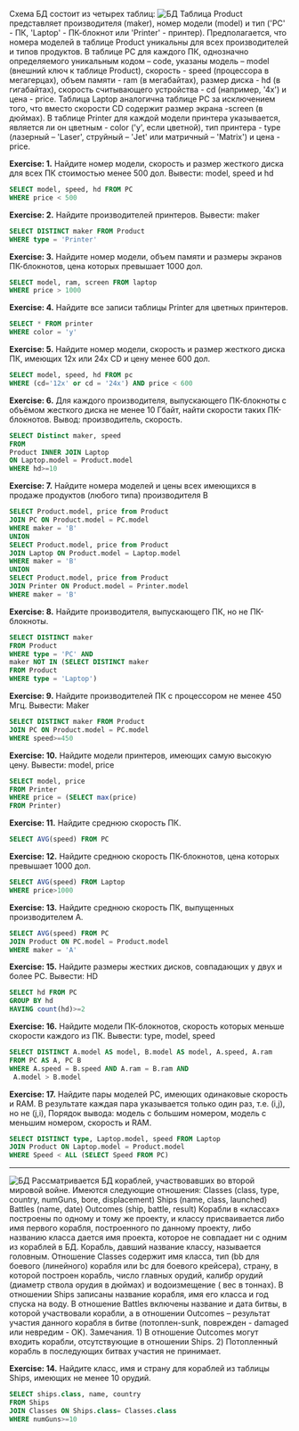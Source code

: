 Схема БД состоит из четырех таблиц: ![БД](https://sql-ex.ru/images/computers.gif)
Таблица Product представляет производителя (maker), номер модели (model) и тип ('PC' - ПК, 'Laptop' - ПК-блокнот или 'Printer' - принтер). Предполагается, что номера моделей в таблице Product уникальны для всех производителей и типов продуктов. В таблице PC для каждого ПК, однозначно определяемого уникальным кодом – code, указаны модель – model (внешний ключ к таблице Product), скорость - speed (процессора в мегагерцах), объем памяти - ram (в мегабайтах), размер диска - hd (в гигабайтах), скорость считывающего устройства - cd (например, '4x') и цена - price. Таблица Laptop аналогична таблице РС за исключением того, что вместо скорости CD содержит размер экрана -screen (в дюймах). В таблице Printer для каждой модели принтера указывается, является ли он цветным - color ('y', если цветной), тип принтера - type (лазерный – 'Laser', струйный – 'Jet' или матричный – 'Matrix') и цена - price.


**Exercise: 1.** Найдите номер модели, скорость и размер жесткого диска для всех ПК стоимостью менее 500 дол. 
Вывести: model, speed и hd
```sql
SELECT model, speed, hd FROM PC
WHERE price < 500
```

**Exercise: 2.** Найдите производителей принтеров.
Вывести: maker
```sql
SELECT DISTINCT maker FROM Product
WHERE type = 'Printer'
```

**Exercise: 3.** Найдите номер модели, объем памяти и размеры экранов ПК-блокнотов, цена которых превышает 1000 дол.
```sql
SELECT model, ram, screen FROM laptop
WHERE price > 1000
```

**Exercise: 4.** Найдите все записи таблицы Printer для цветных принтеров.
```sql
SELECT * FROM printer
WHERE color = 'y'
```

**Exercise: 5.** Найдите номер модели, скорость и размер жесткого диска ПК, имеющих 12x или 24x CD и цену менее 600 дол.
```sql
SELECT model, speed, hd FROM pc
WHERE (cd='12x' or cd = '24x') AND price < 600
```

**Exercise: 6.** Для каждого производителя, выпускающего ПК-блокноты c объёмом жесткого диска не менее 10 Гбайт, найти скорости таких ПК-блокнотов. 
Вывод: производитель, скорость.
```sql
SELECT Distinct maker, speed 
FROM 
Product INNER JOIN Laptop
ON Laptop.model = Product.model
WHERE hd>=10
```

**Exercise: 7.** Найдите номера моделей и цены всех имеющихся в продаже продуктов (любого типа) производителя B
```sql
SELECT Product.model, price from Product
JOIN PC ON Product.model = PC.model
WHERE maker = 'B'
UNION
SELECT Product.model, price from Product
JOIN Laptop ON Product.model = Laptop.model
WHERE maker = 'B'
UNION
SELECT Product.model, price from Product
JOIN Printer ON Product.model = Printer.model
WHERE maker = 'B'
```

**Exercise: 8.** Найдите производителя, выпускающего ПК, но не ПК-блокноты.
```sql
SELECT DISTINCT maker
FROM Product 
WHERE type = 'PC' AND
maker NOT IN (SELECT DISTINCT maker
FROM Product 
WHERE type = 'Laptop')
```

**Exercise: 9.** Найдите производителей ПК с процессором не менее 450 Мгц. 
Вывести: Maker
```sql
SELECT DISTINCT maker FROM Product
JOIN PC ON Product.model = PC.model
WHERE speed>=450
```

**Exercise: 10.** Найдите модели принтеров, имеющих самую высокую цену. 
Вывести: model, price
```sql
SELECT model, price 
FROM Printer
WHERE price = (SELECT max(price) 
FROM Printer)
```

**Exercise: 11.** Найдите среднюю скорость ПК.
```sql
SELECT AVG(speed) FROM PC
```

**Exercise: 12.** Найдите среднюю скорость ПК-блокнотов, цена которых превышает 1000 дол.
```sql
SELECT AVG(speed) FROM Laptop
WHERE price>1000
```

**Exercise: 13.** Найдите среднюю скорость ПК, выпущенных производителем A.
```sql
SELECT AVG(speed) FROM PC
JOIN Product ON PC.model = Product.model
WHERE maker = 'A'
```

**Exercise: 15.** Найдите размеры жестких дисков, совпадающих у двух и более PC. 
Вывести: HD
```sql
SELECT hd FROM PC
GROUP BY hd
HAVING count(hd)>=2
```

**Exercise: 16.** Найдите модели ПК-блокнотов, скорость которых меньше скорости каждого из ПК.
Вывести: type, model, speed
```sql
SELECT DISTINCT A.model AS model, B.model AS model, A.speed, A.ram
FROM PC AS A, PC B
WHERE A.speed = B.speed AND A.ram = B.ram AND
 A.model > B.model
```

**Exercise: 17.** Найдите пары моделей PC, имеющих одинаковые скорость и RAM. В результате каждая пара указывается только один раз, т.е. (i,j), но не (j,i), Порядок вывода: модель с большим номером, модель с меньшим номером, скорость и RAM.
```sql
SELECT DISTINCT type, Laptop.model, speed FROM Laptop
JOIN Product ON Laptop.model = Product.model
WHERE Speed < ALL (SELECT Speed FROM PC)
```

---
![БД](https://sql-ex.ru/images/ships.gif)
Рассматривается БД кораблей, участвовавших во второй мировой войне. Имеются следующие отношения:
Classes (class, type, country, numGuns, bore, displacement)
Ships (name, class, launched)
Battles (name, date)
Outcomes (ship, battle, result)
Корабли в «классах» построены по одному и тому же проекту, и классу присваивается либо имя первого корабля, построенного по данному проекту, либо названию класса дается имя проекта, которое не совпадает ни с одним из кораблей в БД. Корабль, давший название классу, называется головным.
Отношение Classes содержит имя класса, тип (bb для боевого (линейного) корабля или bc для боевого крейсера), страну, в которой построен корабль, число главных орудий, калибр орудий (диаметр ствола орудия в дюймах) и водоизмещение ( вес в тоннах). В отношении Ships записаны название корабля, имя его класса и год спуска на воду. В отношение Battles включены название и дата битвы, в которой участвовали корабли, а в отношении Outcomes – результат участия данного корабля в битве (потоплен-sunk, поврежден - damaged или невредим - OK).
Замечания. 1) В отношение Outcomes могут входить корабли, отсутствующие в отношении Ships. 2) Потопленный корабль в последующих битвах участия не принимает.

**Exercise: 14.** Найдите класс, имя и страну для кораблей из таблицы Ships, имеющих не менее 10 орудий.
```sql
SELECT ships.class, name, country 
FROM Ships
JOIN Classes ON Ships.class= Classes.class
WHERE numGuns>=10
```